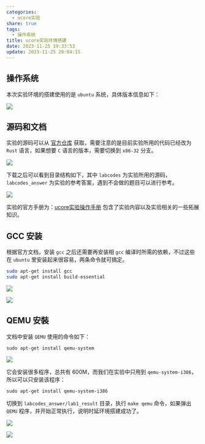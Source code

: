 ```yaml
---
categories:
  - ucore实验
share: true
tags:
  - 操作系统
title: ucore实验环境搭建
date: 2023-11-25 19:33:53
update: 2023-11-25 20:04:15
---
```


## 操作系统

本次实验环境的搭建使用的是 `ubuntu` 系统，具体版本信息如下：

![](/images/ucore实验环境搭建_image_1.png)
## 源码和文档

实验的源码可以从 [官方仓库](https://github.com/chyyuu/os_kernel_lab) 获取，需要注意的是目前实验所用的代码已经改为 `Rust` 语言，如果想要 `C` 语言的版本，需要切换到 `x86-32` 分支。

![](/images/ucore实验环境搭建_image_2.png)

下载之后可以看到目录结构如下，其中 `labcodes` 为实验所用的源码，`labcodes_answer` 为实验的参考答案，遇到不会做的题目可以进行参考。

![](/images/ucore实验环境搭建_image_3.png)

 实验的官方手册为：[ucore实验操作手册](https://github.com/chyyuu/ucore_os_docs) 包含了实验内容以及实验相关的一些拓展知识。

## GCC 安装

根据官方文档，安装 `gcc` 之后还需要再安装相 `gcc` 编译时所需的依赖，不过这些在 `ubuntu` 里安装起来很容易，两条命令就可搞定。

```bash
sudo apt-get install gcc
sudo apt-get install build-essential
```

![](/images/ucore实验环境搭建_image_4.png)

![](/images/ucore实验环境搭建_image_5.png)
## QEMU 安裝

文档中安装 `QEMU` 使用的命令如下：

```
sudo apt-get install qemu-system
```

![](/images/ucore实验环境搭建_image_6.png)

它会安装很多程序，总共有 600M，而我们在实验中只用到 `qemu-system-i386`，所以可以只安装该程序：

```
sudo apt-get install qemu-system-i386
```

切换到 `labcodes_answer/lab1_result` 目录，执行 `make qemu` 命令，如果弹出 `QEMU` 程序，并开始正常执行，说明时延环境搭建成功了。

![](/images/ucore实验环境搭建_image_7.png)

![](/images/ucore实验环境搭建_image_8.png)


